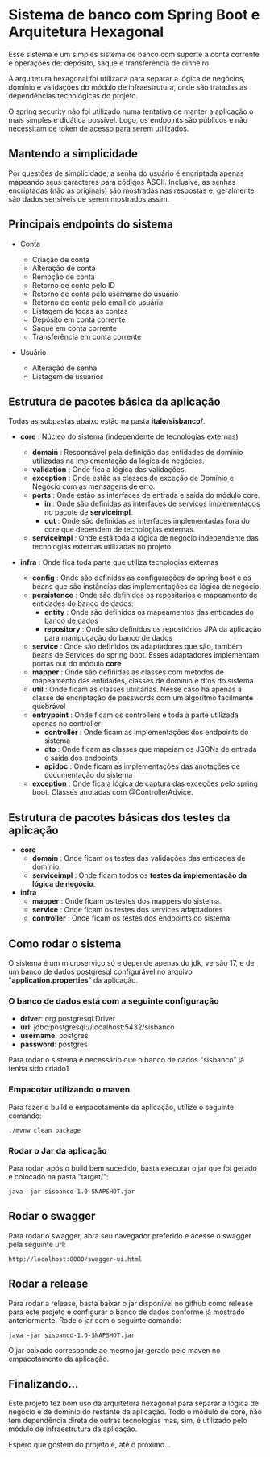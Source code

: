 # Sistema de banco com Spring Boot e Arquitetura Hexagonal

Esse sistema é um simples sistema de banco com suporte a conta corrente e 
operações de: depósito, saque e transferência de dinheiro.

A arquitetura hexagonal foi utilizada para separar 
a lógica de negócios, domínio e validações do módulo de infraestrutura, 
onde são tratadas as dependências tecnológicas do projeto.

O spring security não foi utilizado numa tentativa de manter a aplicação o mais 
simples e didática possível. Logo, os endpoints são públicos e não necessitam 
de token de acesso para serem utilizados.

## Mantendo a simplicidade

Por questões de simplicidade, a senha do usuário é encriptada apenas mapeando 
seus caracteres para códigos ASCII. Inclusive, as senhas encriptadas (não as originais) são mostradas nas respostas e, geralmente, são dados sensíveis de serem mostrados assim.

## Principais endpoints do sistema

* Conta
    - Criação de conta
    - Alteração de conta
    - Remoção de conta
    - Retorno de conta pelo ID
    - Retorno de conta pelo username do usuário
    - Retorno de conta pelo email do usuário
    - Listagem de todas as contas
    - Depósito em conta corrente
    - Saque em conta corrente
    - Transferência em conta corrente

* Usuário
    - Alteração de senha
    - Listagem de usuários

## Estrutura de pacotes básica da aplicação

Todas as subpastas abaixo estão na pasta <b>italo/sisbanco/</b>.

* <b>core</b> : Núcleo do sistema (independente de tecnologias externas)
    - <b>domain</b> : Responsável pela definição das entidades de domínio utilizadas na  implementação da lógica de negócios.
    - <b>validation</b> : Onde fica a lógica das validações.
    - <b>exception</b> : Onde estão as classes de exceção de Domínio e Negócio com as mensagens de erro.
    - <b>ports</b> : Onde estão as interfaces de entrada e saída do módulo core.
        - <b>in</b> : Onde são definidas as interfaces de serviços implementados no pacote de <b>serviceimpl</b>.
        - <b>out</b> : Onde são definidas as interfaces implementadas fora do core que dependem de tecnologias externas.
    - <b>serviceimpl</b> : Onde está toda a lógica de negócio independente das tecnologias externas utilizadas no projeto.

* <b>infra</b> : Onde fica toda parte que utiliza tecnologias externas
    - <b>config</b> : Onde são definidas as configurações do spring boot e os beans que são instâncias das implementações da lógica de negócio.
    - <b>persistence</b> : Onde são definidos os repositórios e mapeamento de entidades do banco de dados.
        - <b>entity</b> : Onde são definidos os mapeamentos das entidades do banco de dados
        - <b>repository</b> : Onde são definidos os repositórios JPA da aplicação para manipuçação do banco de dados
    - <b>service</b> : Onde são definidos os adaptadores que são, também, beans de Services do spring boot. Esses adaptadores implementam portas out do módulo <b>core</b>
    - <b>mapper</b> : Onde são definidas as classes com métodos de mapeamento das entidades, classes de domínio e dtos do sistema
    - <b>util</b> : Onde ficam as classes utilitárias. Nesse caso há apenas a classe de encriptação de passwords com um algorítmo facilmente quebrável
    - <b>entrypoint</b> : Onde ficam os controllers e toda a parte utilizada apenas no controller
        - <b>controller</b> : Onde ficam as implementações dos endpoints do sistema
        - <b>dto</b> : Onde ficam as classes que mapeiam os JSONs de entrada e saída dos endpoints
        - <b>apidoc</b> : Onde ficam as implementações das anotações de documentação do sistema
    - <b>exception</b> : Onde fica a lógica de captura das exceções pelo spring boot. Classes anotadas com @ControllerAdvice.

## Estrutura de pacotes básicas dos testes da aplicação

* <b>core</b>
    - <b>domain</b> : Onde ficam os testes das validações das entidades de domínio.
    - <b>serviceimpl</b> : Onde ficam todos os <b>testes da implementação da lógica de negócio</b>.
* <b>infra</b>
    - <b>mapper</b> : Onde ficam os testes dos mappers do sistema.
    - <b>service</b> : Onde ficam os testes dos services adaptadores
    - <b>controller</b> : Onde ficam os testes dos endpoints do sistema

## Como rodar o sistema

O sistema é um microserviço só e depende apenas do jdk, versão 17, e de um banco de dados postgresql configurável no arquivo "<b>application.properties</b>" da aplicação.

### O banco de dados está com a seguinte configuração

* <b>driver</b>: org.postgresql.Driver
* <b>url</b>: jdbc:postgresql://localhost:5432/sisbanco
* <b>username</b>: postgres
* <b>password</b>: postgres

Para rodar o sistema é necessário que o banco de dados "sisbanco" já tenha sido criado1

### Empacotar utilizando o maven

Para fazer o build e empacotamento da aplicação, utilize o seguinte comando:

```
./mvnw clean package
```
### Rodar o Jar da aplicação

Para rodar, após o build bem sucedido, basta executar o jar que foi gerado e colocado na pasta "target/":

```
java -jar sisbanco-1.0-SNAPSHOT.jar
```
## Rodar o swagger

Para rodar o swagger, abra seu navegador preferido e acesse o swagger pela seguinte url:

```
http://localhost:8080/swagger-ui.html
```

## Rodar a release

Para rodar a release, basta baixar o jar disponível no github como release para este projeto e configurar o banco de dados conforme já mostrado anteriormente. Rode o jar com o seguinte comando:

```
java -jar sisbanco-1.0-SNAPSHOT.jar
```

O jar baixado corresponde ao mesmo jar gerado pelo maven no empacotamento da aplicação.

## Finalizando...

Este projeto fez bom uso da arquitetura hexagonal para separar a lógica de negócio e de domínio do restante da aplicação. Todo o módulo de core, não tem dependência direta de outras tecnologias mas, sim, é utilizado pelo módulo de infraestrutura da aplicação.

Espero que gostem do projeto e, até o próximo...
